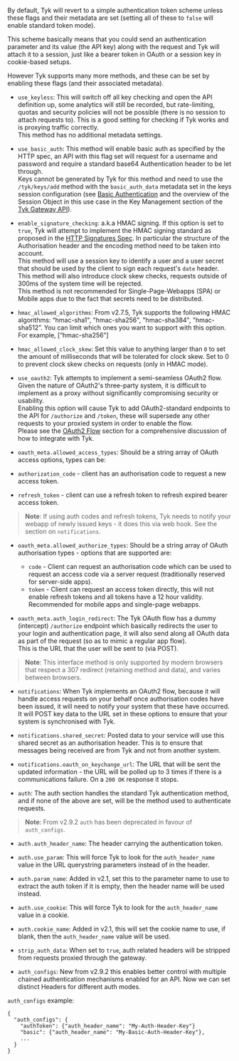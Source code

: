 ---
---

By default, Tyk will revert to a simple authentication token scheme unless these flags and their metadata are set (setting all of these to `false` will enable standard token mode).

This scheme basically means that you could send an authentication parameter and its value (the API key) along with the request and Tyk will attach it to a session, just like a bearer token in OAuth or a session key in cookie-based setups.

However Tyk supports many more methods, and these can be set by enabling these flags (and their associated metadata).

- `use_keyless`: This will switch off all key checking and open the API definition up, some analytics will still be recorded, but rate-limiting, quotas and security policies will not be possible (there is no session to attach requests to). This is a good setting for checking if Tyk works and is proxying traffic correctly.  
  This method has no additional metadata settings.

- `use_basic_auth`: This method will enable basic auth as specified by the HTTP spec, an API with this flag set will request for a username and password and require a standard base64 Authentication header to be let through.  
  Keys cannot be generated by Tyk for this method and need to use the `/tyk/keys/add` method with the `basic_auth_data` metadata set in the keys session configuration (see [Basic Authentication](/docs/basic-config-and-security/security/authentication-authorization/basic-auth/) and the overview of the Session Object in this use case in the Key Management section of the [Tyk Gateway API](https://tyk.io/docs/tyk-gateway-api/)).

- `enable_signature_checking`: a.k.a HMAC signing. If this option is set to `true`, Tyk will attempt to implement the HMAC signing standard as proposed in the [HTTP Signatures Spec](https://web-payments.org/specs/ED/http-signatures/2014-02-01/#page-3). In particular the structure of the Authorisation header and the encoding method need to be taken into account.  
  This method will use a session key to identify a user and a user secret that should be used by the client to sign each request's `date` header.  
  This method will also introduce clock skew checks, requests outside of 300ms of the system time will be rejected.  
  This method is not recommended for Single-Page-Webapps (SPA) or Mobile apps due to the fact that secrets need to be distributed.

- `hmac_allowed_algorithms`: From v2.7.5, Tyk supports the following HMAC algorithms: “hmac-sha1", "hmac-sha256", "hmac-sha384", "hmac-sha512”. You can limit which ones you want to support with this option. For example, [“hmac-sha256”]

- `hmac_allowed_clock_skew`: Set this value to anything larger than `0` to set the amount of milliseconds that will be tolerated for clock skew. Set to 0 to prevent clock skew checks on requests (only in HMAC mode).

- `use_oauth2`: Tyk attempts to implement a semi-seamless OAuth2 flow. Given the nature of OAuth2's three-party system, it is difficult to implement as a proxy without significantly compromising security or usability.  
  Enabling this option will cause Tyk to add OAuth2-standard endpoints to the API for `/authorize` and `/token`, these will supersede any other requests to your proxied system in order to enable the flow.  
  Please see the [OAuth2 Flow](/docs/basic-config-and-security/security/authentication-authorization/oauth-2-0/) section for a comprehensive discussion of how to integrate with Tyk.

- `oauth_meta.allowed_access_types`: Should be a string array of OAuth access options, types can be:
- `authorization_code` - client has an authorisation code to request a new access token.
- `refresh_token` - client can use a refresh token to refresh expired bearer access token.

> **Note**: If using auth codes and refresh tokens, Tyk needs to notify your webapp of newly issued keys - it does this via web hook. See the section on `notifications`.

- `oauth_meta.allowed_authorize_types`: Should be a string array of OAuth authorisation types - options that are supported are:

  - `code` - Client can request an authorisation code which can be used to request an access code via a server request (traditionally reserved for server-side apps).
  - `token` - Client can request an access token directly, this will not enable refresh tokens and all tokens have a 12 hour validity. Recommended for mobile apps and single-page webapps.

- `oauth_meta.auth_login_redirect`: The Tyk OAuth flow has a dummy (intercept) `/authorize` endpoint which basically redirects the user to your login and authentication page, it will also send along all OAuth data as part of the request (so as to mimic a regular app flow).  
  This is the URL that the user will be sent to (via POST).

> **Note**: This interface method is only supported by modern browsers that respect a 307 redirect (retaining method and data), and varies between browsers.

- `notifications`: When Tyk implements an OAuth2 flow, because it will handle access requests on your behalf once authorisation codes have been issued, it will need to notify your system that these have occurred.  
  It will POST key data to the URL set in these options to ensure that your system is synchronised with Tyk.

- `notifications.shared_secret`: Posted data to your service will use this shared secret as an authorisation header. This is to ensure that messages being received are from Tyk and not from another system.

- `notifications.oauth_on_keychange_url`: The URL that will be sent the updated information - the URL will be polled up to 3 times if there is a communications failure. On a `200 OK` response it stops.

- `auth`: The auth section handles the standard Tyk authentication method, and if none of the above are set, will be the method used to authenticate requests.

> **Note**: From v2.9.2 `auth` has been deprecated in favour of `auth_configs`.

- `auth.auth_header_name`: The header carrying the authentication token.

- `auth.use_param`: This will force Tyk to look for the `auth_header_name` value in the URL querystring parameters instead of in the header.

- `auth.param_name`: Added in v2.1, set this to the parameter name to use to extract the auth token if it is empty, then the header name will be used instead.

- `auth.use_cookie`: This will force Tyk to look for the `auth_header_name` value in a cookie.

- `auth.cookie_name`: Added in v2.1, this will set the cookie name to use, if blank, then the `auth_header_name` value will be used.

- `strip_auth_data`: When set to `true`, auth related headers will be stripped from requests proxied through the gateway.

- `auth_configs`: New from v2.9.2 this enables better control with multiple chained authentication mechanisms enabled for an API. Now we can set distinct Headers for different auth modes.

`auth_configs` example:

```
{
  "auth_configs": {
    "authToken": {"auth_header_name": "My-Auth-Header-Key"}
    "basic": {"auth_header_name": "My-Basic-Auth-Header-Key"},
    ...
  }
}
```
